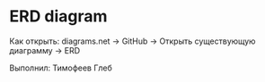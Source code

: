 # ERD diagram
Как открыть: diagrams.net -> GitHub -> Открыть существующую диаграмму -> ERD

Выполнил: Тимофеев Глеб 
